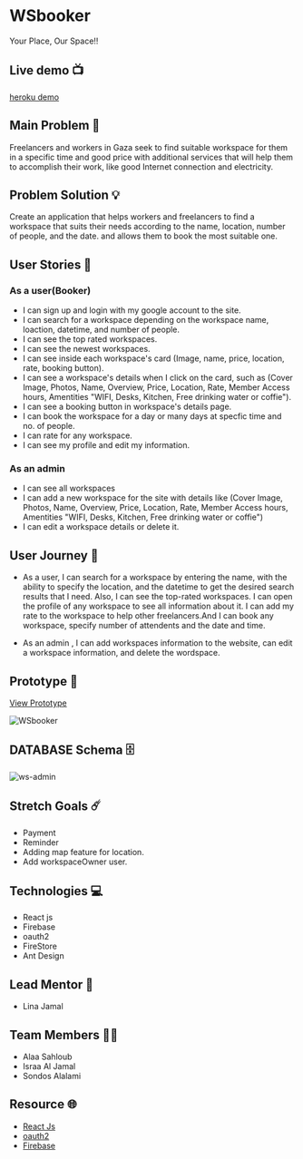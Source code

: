 # WSbooker

Your Place, Our Space!!

## Live demo 📺

[heroku demo]()

## **Main Problem** 🚫

Freelancers and workers in Gaza seek to find suitable workspace for them in a specific time and good price with additional services that will help them to accomplish their work, like good Internet connection and electricity.

## **Problem Solution** 💡

Create an application that helps workers and freelancers to find a workspace that suits their needs according to the name, location, number of people, and the date. and allows them to book the most suitable one.

## **User Stories** 📝

### **As a user(Booker)**

- I can sign up and login with my google account to the site.
- I can search for a workspace depending on the workspace name, loaction, datetime, and number of people.
- I can see the top rated workspaces.
- I can see the newest workspaces.
- I can see inside each workspace's card (Image, name, price, location, rate, booking button).
- I can see a workspace's details when I click on the card, such as (Cover Image, Photos, Name, Overview, Price, Location, Rate, Member Access hours, Amentities "WIFI, Desks, Kitchen, Free drinking water or coffie").
- I can see a booking button in workspace's details page.
- I can book the workspace for a day or many days at specfic time and no. of people.
- I can rate for any workspace.
- I can see my profile and edit my information.

### **As an admin**

- I can see all workspaces
- I can add a new workspace for the site with details like (Cover Image, Photos, Name, Overview, Price, Location, Rate, Member Access hours, Amentities "WIFI, Desks, Kitchen, Free drinking water or coffie")
- I can edit a workspace details or delete it.

## **User Journey** 🚀

- As a user, I can search for a workspace by entering the name, with the ability to specify the location, and the datetime to get the desired search results that I need. Also, I can see the top-rated workspaces. I can open the profile of any workspace to see all information about it. I can add my rate to the workspace to help other freelancers.And I can book any workspace, specify number of attendents and the date and time.

- As an admin , I can add workspaces information to the website, can edit a workspace information, and delete the wordspace.

## **Prototype** 🎨

[View Prototype](https://www.figma.com/proto/jyNhE8jvGetLezizZ3XnAV/WSbooker?node-id=8%3A2&scaling=min-zoom&page-id=0%3A1)

![WSbooker](https://i.imgur.com/DP7juf2.png)

## **DATABASE Schema** 🗄️

![ws-admin](https://user-images.githubusercontent.com/44459251/112457818-c964bb00-8d64-11eb-8d3b-2b10c57d0086.png)


## Stretch Goals ☄️

- Payment
- Reminder
- Adding map feature for location.
- Add workspaceOwner user.

## **Technologies** 💻

- React js
- Firebase
- oauth2
- FireStore
- Ant Design

## **Lead Mentor** 🍰

- Lina Jamal

## **Team Members** 👩‍💻

- Alaa Sahloub
- Israa Al Jamal
- Sondos Alalami

## **Resource** 🌐

- [React Js](https://reactjs.org/)
- [oauth2](https://developers.google.com/identity/protocols/oauth2)
- [Firebase](https://firebase.google.com/docs)
